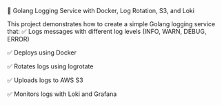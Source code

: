 🚀 Golang Logging Service with Docker, Log Rotation, S3, and Loki

This project demonstrates how to create a simple Golang logging service that:
✅ Logs messages with different log levels (INFO, WARN, DEBUG, ERROR)

✅ Deploys using Docker

✅ Rotates logs using logrotate

✅ Uploads logs to AWS S3

✅ Monitors logs with Loki and Grafana
